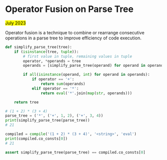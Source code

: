 # Operator Fusion on Parse Tree

<mark>July 2023</mark>

Operator fusion is a technique to combine or rearrange consecutive operations in a parse tree to improve efficiency of code execution.

```python
def simplify_parse_tree(tree):
    if (isinstance(tree, tuple)):
        # first value in tuple, remaining values in tuple
        operator, *operands = tree
        operands = [simplify_parse_tree(operand) for operand in operands]

        if all(isinstance(operand, int) for operand in operands):
            if operator == '+':
                return sum(operands)
            elif operator == '*':
                return eval('*'.join(map(str, operands)))

    return tree
```

```python
# (1 + 2) * (3 + 4)
parse_tree = ('*', ('+', 1, 2), ('+', 3, 4))
print(simplify_parse_tree(parse_tree))
# 21

compiled = compile('(1 + 2) * (3 + 4)', '<string>', 'eval')
print(compiled.co_consts[0])
# 21
```

```python
assert simplify_parse_tree(parse_tree) == compiled.co_consts[0]
```
